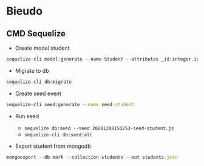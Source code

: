 # Bieudo

## CMD Sequelize

- Create model student

```csharp
sequelize-cli model:generate --name Student --attributes _id:integer,id:string,name:string,date:string,toan:float,vatli:float,nguvan:float,sinhhoc:float,tienganh:float,tiengnga:float,lichsu:float,nguvan:float,tiengduc:float,tiengphap:float,tiengtrung:float,hoahoc:float,tiengnhat:float,diali:float,gdcd:float,khxh:float,khtn:float
```

- Migrate to db

```bat
sequelize-cli db:migrate
```

- Create seed event

```bat
sequelize-cli seed:generate --name seed-student
```

- Run seed
  - ```sequelize db:seed --seed 20201208153253-seed-student.js```
  - ```sequelize-cli db:seed:all```

- Export student from mongodb

```js
mongoexport --db mark --collection students --out students.json
```
